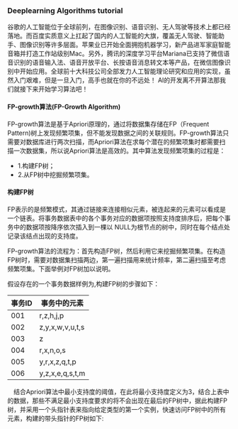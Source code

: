 ### Deeplearning Algorithms tutorial
谷歌的人工智能位于全球前列，在图像识别、语音识别、无人驾驶等技术上都已经落地。而百度实质意义上扛起了国内的人工智能的大旗，覆盖无人驾驶、智能助手、图像识别等许多层面。苹果业已开始全面拥抱机器学习，新产品进军家庭智能音箱并打造工作站级别Mac。另外，腾讯的深度学习平台Mariana已支持了微信语音识别的语音输入法、语音开放平台、长按语音消息转文本等产品，在微信图像识别中开始应用。全球前十大科技公司全部发力人工智能理论研究和应用的实现，虽然入门艰难，但是一旦入门，高手也就在你的不远处！
AI的开发离不开算法那我们就接下来开始学习算法吧！

#### FP-growth算法(FP-Growth Algorithm)
FP-growth算法是基于Apriori原理的，通过将数据集存储在FP（Frequent Pattern)树上发现频繁项集，但不能发现数据之间的关联规则。FP-growth算法只需要对数据库进行两次扫描，而Apriori算法在求每个潜在的频繁项集时都需要扫描一次数据集，所以说Apriori算法是高效的。其中算法发现频繁项集的过程是：
* 1.构建FP树；
* 2.从FP树中挖掘频繁项集。

#### 构建FP树
FP表示的是频繁模式，其通过链接来连接相似元素，被连起来的元素可以看成是一个链表。将事务数据表中的各个事务对应的数据项按照支持度排序后，把每个事务中的数据项按降序依次插入到一棵以 NULL为根节点的树中，同时在每个结点处记录该结点出现的支持度。

FP-growth算法的流程为：首先构造FP树，然后利用它来挖掘频繁项集。在构造FP树时，需要对数据集扫描两边，第一遍扫描用来统计频率，第二遍扫描至考虑频繁项集。下面举例对FP树加以说明。

假设存在的一个事务数据样例为,构建FP树的步骤如下： 

| 事务ID |  事务中的元素 |
| ------ | --- | 
| 001 | r,z,h,j,p | 
| 002 |z,y,x,w,v,u,t,s|
| 003 | z |
| 004 | r,x,n,o,s |
| 005 | y,r,x,z,q,t,p |
| 006 | y,z,x,e,q,s,t,m|

　结合Apriori算法中最小支持度的阈值，在此将最小支持度定义为3，结合上表中的数据，那些不满足最小支持度要求的将不会出现在最后的FP树中，据此构建FP树，并采用一个头指针表来指向给定类型的第一个实例，快速访问FP树中的所有元素，构建的带头指针的FP树如下:
